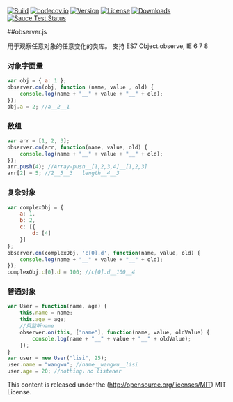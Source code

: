 [![Build](https://api.travis-ci.org/tao-zeng/observer.js.svg?branch=master)](https://travis-ci.org/tao-zeng/observer.js)
[![codecov.io](https://codecov.io/github/tao-zeng/observer.js/coverage.svg?branch=master)](https://codecov.io/github/tao-zeng/observer.js?branch=master)
[![Version](https://img.shields.io/npm/v/observer.js.svg)](https://npmjs.org/package/observer.js)
[![License](https://img.shields.io/npm/l/observer.js.svg)](https://npmjs.org/package/observer.js)
[![Downloads](https://img.shields.io/npm/dt/observer.js.svg)](https://npmjs.org/package/observer.js)
[![Sauce Test Status](https://saucelabs.com/browser-matrix/observer_js.svg)](https://saucelabs.com/u/observer_js)

##observer.js

用于观察任意对象的任意变化的类库。
支持 ES7 Object.observe, IE 6 7 8


### 对象字面量
```javascript
var obj = { a: 1 };
observer.on(obj, function (name, value , old) {
    console.log(name + "__" + value + "__" + old);
});
obj.a = 2; //a__2__1 
```

### 数组
```javascript
var arr = [1, 2, 3];
observer.on(arr, function(name, value, old) {
    console.log(name + "__" + value + "__" + old);
});
arr.push(4); //Array-push__[1,2,3,4]__[1,2,3]
arr[2] = 5; //2__5__3   length__4__3
```

### 复杂对象
```javascript
var complexObj = {
    a: 1,
    b: 2,
    c: [{
        d: [4]
    }]
};
observer.on(complexObj, 'c[0].d', function(name, value, old) {
    console.log(name + "__" + value + "__" + old); 
});
complexObj.c[0].d = 100; //c[0].d__100__4
```
### 普通对象
```javascript
var User = function(name, age) {
    this.name = name;
    this.age = age;
    //只监听name
    observer.on(this, ["name"], function(name, value, oldValue) {
        console.log(name + "__" + value + "__" + oldValue);
    });
}
var user = new User("lisi", 25);
user.name = "wangwu"; //name__wangwu__lisi
user.age = 20; //nothing，no listener
```


This content is released under the (http://opensource.org/licenses/MIT) MIT License.
